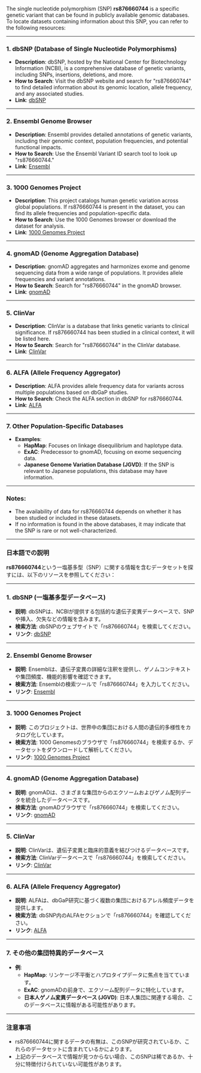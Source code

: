 The single nucleotide polymorphism (SNP) **rs876660744** is a specific genetic variant that can be found in publicly available genomic databases. To locate datasets containing information about this SNP, you can refer to the following resources:

---

### 1. **dbSNP (Database of Single Nucleotide Polymorphisms)**
   - **Description**: dbSNP, hosted by the National Center for Biotechnology Information (NCBI), is a comprehensive database of genetic variants, including SNPs, insertions, deletions, and more.
   - **How to Search**: Visit the dbSNP website and search for "rs876660744" to find detailed information about its genomic location, allele frequency, and any associated studies.
   - **Link**: [dbSNP](https://www.ncbi.nlm.nih.gov/snp/)

---

### 2. **Ensembl Genome Browser**
   - **Description**: Ensembl provides detailed annotations of genetic variants, including their genomic context, population frequencies, and potential functional impacts.
   - **How to Search**: Use the Ensembl Variant ID search tool to look up "rs876660744."
   - **Link**: [Ensembl](https://www.ensembl.org/)

---

### 3. **1000 Genomes Project**
   - **Description**: This project catalogs human genetic variation across global populations. If rs876660744 is present in the dataset, you can find its allele frequencies and population-specific data.
   - **How to Search**: Use the 1000 Genomes browser or download the dataset for analysis.
   - **Link**: [1000 Genomes Project](https://www.internationalgenome.org/)

---

### 4. **gnomAD (Genome Aggregation Database)**
   - **Description**: gnomAD aggregates and harmonizes exome and genome sequencing data from a wide range of populations. It provides allele frequencies and variant annotations.
   - **How to Search**: Search for "rs876660744" in the gnomAD browser.
   - **Link**: [gnomAD](https://gnomad.broadinstitute.org/)

---

### 5. **ClinVar**
   - **Description**: ClinVar is a database that links genetic variants to clinical significance. If rs876660744 has been studied in a clinical context, it will be listed here.
   - **How to Search**: Search for "rs876660744" in the ClinVar database.
   - **Link**: [ClinVar](https://www.ncbi.nlm.nih.gov/clinvar/)

---

### 6. **ALFA (Allele Frequency Aggregator)**
   - **Description**: ALFA provides allele frequency data for variants across multiple populations based on dbGaP studies.
   - **How to Search**: Check the ALFA section in dbSNP for rs876660744.
   - **Link**: [ALFA](https://www.ncbi.nlm.nih.gov/snp/docs/gsr/alfa/)

---

### 7. **Other Population-Specific Databases**
   - **Examples**:
     - **HapMap**: Focuses on linkage disequilibrium and haplotype data.
     - **ExAC**: Predecessor to gnomAD, focusing on exome sequencing data.
     - **Japanese Genome Variation Database (JGVD)**: If the SNP is relevant to Japanese populations, this database may have information.

---

### Notes:
- The availability of data for rs876660744 depends on whether it has been studied or included in these datasets.
- If no information is found in the above databases, it may indicate that the SNP is rare or not well-characterized.

---

### 日本語での説明

**rs876660744**という一塩基多型（SNP）に関する情報を含むデータセットを探すには、以下のリソースを参照してください：

---

### 1. **dbSNP (一塩基多型データベース)**
   - **説明**: dbSNPは、NCBIが提供する包括的な遺伝子変異データベースで、SNPや挿入、欠失などの情報を含みます。
   - **検索方法**: dbSNPのウェブサイトで「rs876660744」を検索してください。
   - **リンク**: [dbSNP](https://www.ncbi.nlm.nih.gov/snp/)

---

### 2. **Ensembl Genome Browser**
   - **説明**: Ensemblは、遺伝子変異の詳細な注釈を提供し、ゲノムコンテキストや集団頻度、機能的影響を確認できます。
   - **検索方法**: Ensemblの検索ツールで「rs876660744」を入力してください。
   - **リンク**: [Ensembl](https://www.ensembl.org/)

---

### 3. **1000 Genomes Project**
   - **説明**: このプロジェクトは、世界中の集団における人間の遺伝的多様性をカタログ化しています。
   - **検索方法**: 1000 Genomesのブラウザで「rs876660744」を検索するか、データセットをダウンロードして解析してください。
   - **リンク**: [1000 Genomes Project](https://www.internationalgenome.org/)

---

### 4. **gnomAD (Genome Aggregation Database)**
   - **説明**: gnomADは、さまざまな集団からのエクソームおよびゲノム配列データを統合したデータベースです。
   - **検索方法**: gnomADブラウザで「rs876660744」を検索してください。
   - **リンク**: [gnomAD](https://gnomad.broadinstitute.org/)

---

### 5. **ClinVar**
   - **説明**: ClinVarは、遺伝子変異と臨床的意義を結びつけるデータベースです。
   - **検索方法**: ClinVarデータベースで「rs876660744」を検索してください。
   - **リンク**: [ClinVar](https://www.ncbi.nlm.nih.gov/clinvar/)

---

### 6. **ALFA (Allele Frequency Aggregator)**
   - **説明**: ALFAは、dbGaP研究に基づく複数の集団におけるアレル頻度データを提供します。
   - **検索方法**: dbSNP内のALFAセクションで「rs876660744」を確認してください。
   - **リンク**: [ALFA](https://www.ncbi.nlm.nih.gov/snp/docs/gsr/alfa/)

---

### 7. **その他の集団特異的データベース**
   - **例**:
     - **HapMap**: リンケージ不平衡とハプロタイプデータに焦点を当てています。
     - **ExAC**: gnomADの前身で、エクソーム配列データに特化しています。
     - **日本人ゲノム変異データベース (JGVD)**: 日本人集団に関連する場合、このデータベースに情報がある可能性があります。

---

### 注意事項
- rs876660744に関するデータの有無は、このSNPが研究されているか、これらのデータセットに含まれているかによります。
- 上記のデータベースで情報が見つからない場合、このSNPは稀であるか、十分に特徴付けられていない可能性があります。

